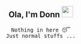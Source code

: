 ## <p align="center">  Ola, I'm Donn <img src="https://raw.githubusercontent.com/MartinHeinz/MartinHeinz/master/wave.gif" width="30px" height="30px"> </p>

<p align="center"> 
  <samp>
       Nothing in here 😴 <br/>
       Just normal stuffs ...
     
  </samp>
  
  
<p/> 




